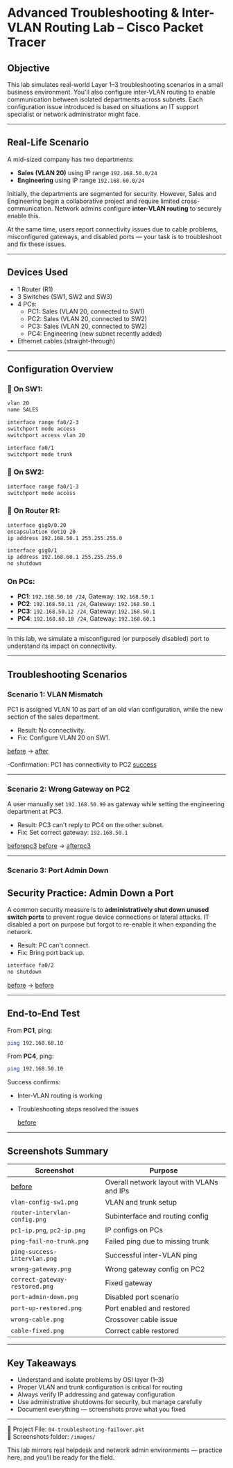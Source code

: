 # Advanced Troubleshooting & Inter-VLAN Routing Lab – Cisco Packet Tracer

## Objective

This lab simulates real-world Layer 1–3 troubleshooting scenarios in a small business environment. You'll also configure inter-VLAN routing to enable communication between isolated departments across subnets. Each configuration issue introduced is based on situations an IT support specialist or network administrator might face.

---

## Real-Life Scenario

A mid-sized company has two departments:
- **Sales (VLAN 20)** using IP range `192.168.50.0/24`
- **Engineering** using IP range `192.168.60.0/24`

Initially, the departments are segmented for security. However, Sales and Engineering begin a collaborative project and require limited cross-communication. Network admins configure **inter-VLAN routing** to securely enable this.

At the same time, users report connectivity issues due to cable problems, misconfigured gateways, and disabled ports — your task is to troubleshoot and fix these issues.

---

##  Devices Used

- 1 Router (R1)
- 3 Switches (SW1, SW2 and SW3)
- 4 PCs:
  - PC1: Sales (VLAN 20, connected to SW1)
  - PC2: Sales (VLAN 20, connected to SW2)
  - PC3: Sales (VLAN 20, connected to SW2)
  - PC4: Engineering (new subnet recently added)
- Ethernet cables (straight-through)

---

## Configuration Overview

### 🔹 On SW1:
```bash
vlan 20
name SALES

interface range fa0/2-3
switchport mode access
switchport access vlan 20

interface fa0/1
switchport mode trunk
```

### 🔹 On SW2:
```bash
interface range fa0/1-3
switchport mode access
```

### 🔹 On Router R1:
```bash
interface gig0/0.20
encapsulation dot1Q 20
ip address 192.168.50.1 255.255.255.0

interface gig0/1
ip address 192.168.60.1 255.255.255.0
no shutdown
```

###  On PCs:
- **PC1**: `192.168.50.10 /24`, Gateway: `192.168.50.1`
- **PC2**: `192.168.50.11 /24`, Gateway: `192.168.50.1`
- **PC3**: `192.168.50.12 /24`, Gateway: `192.168.50.1`
- **PC4**: `192.168.60.10 /24`, Gateway: `192.168.60.1`

---

In this lab, we simulate a misconfigured (or purposely disabled) port to understand its impact on connectivity.

---

## Troubleshooting Scenarios

### Scenario 1:  VLAN Mismatch
PC1 is assigned VLAN 10 as part of an old vlan configuration, while the new section of the sales department.
- Result: No connectivity.
- Fix: Configure VLAN 20 on SW1.

 [before](images/diff-vlan-LAN.PNG) → [after](images/move-to-correct-vlan.PNG)

-Confirmation: PC1 has connectivity to PC2
[success](ping-success-vlans)

---

### Scenario 2:  Wrong Gateway on PC2
A user manually set `192.168.50.99` as gateway while setting the engineering department at PC3.
- Result: PC3 can't reply to PC4 on the other subnet.
- Fix: Set correct gateway: `192.168.50.1`

 [beforepc3](images/wrong-gateway.PNG)
 [before](images/ping-diff-subnet.PNG) → [afterpc3](images/correct-gateway-restored.PNG)

---

### Scenario 3: Port Admin Down
##  Security Practice: Admin Down a Port
A common security measure is to **administratively shut down unused switch ports** to prevent rogue device connections or lateral attacks.
IT disabled a port on purpose but forgot to re-enable it when expanding the network.
- Result: PC can't connect.
- Fix: Bring port back up.

```bash
interface fa0/2
no shutdown
```

 [before](images/port-admin-down.PNG) →  [before](images/port-up-restored.PNG)

---

## End-to-End Test

From **PC1**, ping:
```bash
ping 192.168.60.10
```

From **PC4**, ping:
```bash
ping 192.168.50.10
```

 Success confirms:
- Inter-VLAN routing is working
- Troubleshooting steps resolved the issues

  [before](images/successfull-ping-intervlan.PNG)
---

## Screenshots Summary

| Screenshot                       | Purpose                                       |
|----------------------------------|-----------------------------------------------|
|  [before](images/Topology-with-new-subnet.PNG) | Overall network layout with VLANs and IPs     |
| `vlan-config-sw1.png`            | VLAN and trunk setup                          |
| `router-intervlan-config.png`    | Subinterface and routing config               |
| `pc1-ip.png`, `pc2-ip.png`       | IP configs on PCs                             |
| `ping-fail-no-trunk.png`         | Failed ping due to missing trunk              |
| `ping-success-intervlan.png`     | Successful inter-VLAN ping                    |
| `wrong-gateway.png`              | Wrong gateway config on PC2                   |
| `correct-gateway-restored.png`   | Fixed gateway                                |
| `port-admin-down.png`            | Disabled port scenario                        |
| `port-up-restored.png`           | Port enabled and restored                     |
| `wrong-cable.png`                | Crossover cable issue                         |
| `cable-fixed.png`                | Correct cable restored                        |

---

## Key Takeaways

- Understand and isolate problems by OSI layer (1–3)
- Proper VLAN and trunk configuration is critical for routing
- Always verify IP addressing and gateway configuration
- Use administrative shutdowns for security, but manage carefully
- Document everything — screenshots prove what you fixed

---

📁 Project File: `04-troubleshooting-failover.pkt`  
📂 Screenshots folder: `/images/`

This lab mirrors real helpdesk and network admin environments — practice here, and you’ll be ready for the field.
